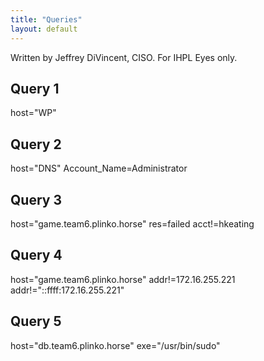 ```yaml
---
title: "Queries"
layout: default
---
```


Written by Jeffrey DiVincent, CISO. For IHPL Eyes only.

##  Query 1

host="WP"

## Query 2

host="DNS" Account_Name=Administrator

## Query 3

host="game.team6.plinko.horse" res=failed acct!=hkeating

## Query 4

host="game.team6.plinko.horse" addr!=172.16.255.221 addr!="::ffff:172.16.255.221"

## Query 5

host="db.team6.plinko.horse" exe="/usr/bin/sudo"